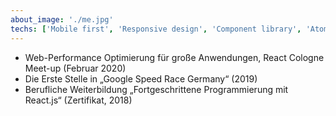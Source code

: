 ```yaml
---
about_image: './me.jpg'
techs: ['Mobile first', 'Responsive design', 'Component library', 'Atomic design', 'SPA', 'PWA', 'Quality assurance', 'Browser compatibility', 'TDD', 'Accessibility', 'Web performance', 'REST API', 'German', 'English']
---
```


* Web-Performance Optimierung für große Anwendungen, React Cologne Meet-up (Februar 2020)
* Die Erste Stelle in „Google Speed Race Germany“ (2019)
* Berufliche Weiterbildung „Fortgeschrittene Programmierung mit React.js“ (Zertifikat, 2018)





